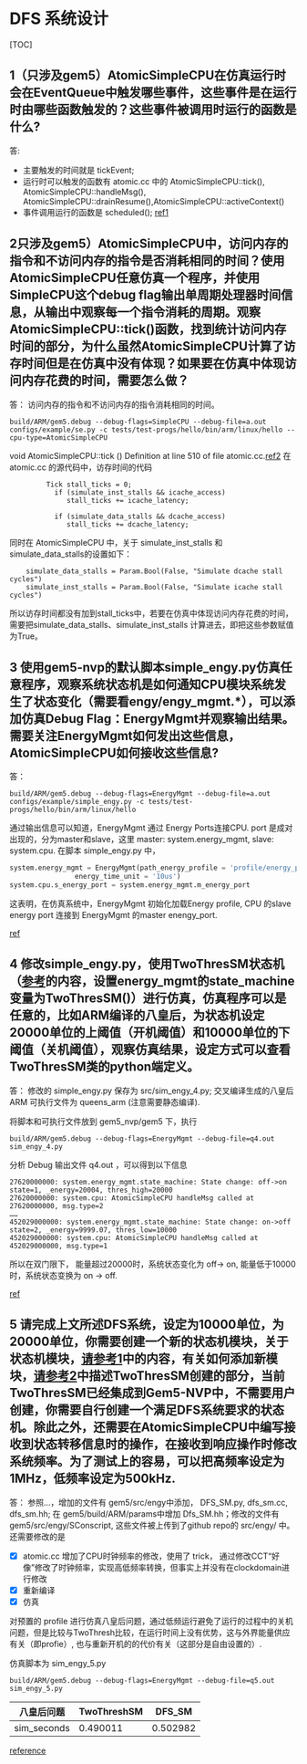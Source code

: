 # DFS 系统设计
[TOC]
## 1（只涉及gem5）AtomicSimpleCPU在仿真运行时会在EventQueue中触发哪些事件，这些事件是在运行时由哪些函数触发的？这些事件被调用时运行的函数是什么?
答: 
- 主要触发的时间就是 tickEvent;
- 运行时可以触发的函数有 atomic.cc 中的 AtomicSimpleCPU::tick(), AtomicSimpleCPU::handleMsg(), AtomicSimpleCPU::drainResume(),AtomicSimpleCPU::activeContext()
- 事件调用运行的函数是 scheduled(); 
[ref1](http://www.gem5.org/docs/html/atomic_8cc_source.html)


## 2只涉及gem5）AtomicSimpleCPU中，访问内存的指令和不访问内存的指令是否消耗相同的时间？使用AtomicSimpleCPU任意仿真一个程序，并使用SimpleCPU这个debug flag输出单周期处理器时间信息，从输出中观察每一个指令消耗的周期。观察AtomicSimpleCPU::tick()函数，找到统计访问内存时间的部分，为什么虽然AtomicSimpleCPU计算了访存时间但是在仿真中没有体现？如果要在仿真中体现访问内存花费的时间，需要怎么做？
答： 访问内存的指令和不访问内存的指令消耗相同的时间。

```
build/ARM/gem5.debug --debug-flags=SimpleCPU --debug-file=a.out configs/example/se.py -c tests/test-progs/hello/bin/arm/linux/hello --cpu-type=AtomicSimpleCPU

```
void AtomicSimpleCPU::tick	() 	 Definition at line 510 of file atomic.cc.[ref2](http://www.gem5.org/docs/html/atomic_8cc_source.html)
在 atomic.cc 的源代码中，访存时间的代码

```
         Tick stall_ticks = 0;
           if (simulate_inst_stalls && icache_access)
              stall_ticks += icache_latency;

           if (simulate_data_stalls && dcache_access)
              stall_ticks += dcache_latency;
```
同时在 AtomicSimpleCPU 中，关于 simulate_inst_stalls 和 simulate_data_stalls的设置如下：
```
    simulate_data_stalls = Param.Bool(False, "Simulate dcache stall cycles")
    simulate_inst_stalls = Param.Bool(False, "Simulate icache stall cycles")
```
所以访存时间都没有加到stall_ticks中，若要在仿真中体现访问内存花费的时间，需要把simulate_data_stalls、simulate_inst_stalls 计算进去，即把这些参数赋值为True。


## 3 使用gem5-nvp的默认脚本simple_engy.py仿真任意程序，观察系统状态机是如何通知CPU模块系统发生了状态变化（需要看engy/engy_mgmt.*），可以添加仿真Debug Flag：EnergyMgmt并观察输出结果。需要关注EnergyMgmt如何发出这些信息，AtomicSimpleCPU如何接收这些信息?
答：

```shell
build/ARM/gem5.debug --debug-flags=EnergyMgmt --debug-file=a.out configs/example/simple_engy.py -c tests/test-progs/hello/bin/arm/linux/hello 
```
通过输出信息可以知道，EnergyMgmt 通过 Energy Ports连接CPU. port 是成对出现的，分为master和slave，这里 master: system.energy_mgmt, slave: system.cpu.
在脚本 simple_engy.py 中，
``` python
system.energy_mgmt = EnergyMgmt(path_energy_profile = 'profile/energy_prof',
				energy_time_unit = '10us')
system.cpu.s_energy_port = system.energy_mgmt.m_energy_port

```
这表明，在仿真系统中，EnergyMgmt 初始化加载Energy profile, CPU 的slave energy port 连接到 EnergyMgmt 的master enengy_port.

[ref](https://github.com/zlfben/gem5/wiki/Concepts-and-Structure)

## 4 修改simple_engy.py，使用TwoThresSM状态机（[参考](https://github.com/zlfben/gem5/wiki/Concepts-and-Structure#Energy-Management-Module-State-Machine)的内容，设置energy_mgmt的state_machine变量为TwoThresSM()）进行仿真，仿真程序可以是任意的，比如ARM编译的八皇后，为状态机设定20000单位的上阈值（开机阈值）和10000单位的下阈值（关机阈值），观察仿真结果，设定方式可以查看TwoThresSM类的python端定义。

答： 修改的 simple_engy.py 保存为 src/sim_engy_4.py; 交叉编译生成的八皇后 ARM 可执行文件为 queens_arm (注意需要静态编译). 

将脚本和可执行文件放到 gem5_nvp/gem5 下，执行

```
build/ARM/gem5.debug --debug-flags=EnergyMgmt --debug-file=q4.out sim_engy_4.py
```
分析 Debug 输出文件 q4.out ，可以得到以下信息
```
27620000000: system.energy_mgmt.state_machine: State change: off->on state=1, _energy=20004, thres_high=20000
27620000000: system.cpu: AtomicSimpleCPU handleMsg called at 27620000000, msg.type=2
……
452029000000: system.energy_mgmt.state_machine: State change: on->off state=2, _energy=9999.07, thres_low=10000
452029000000: system.cpu: AtomicSimpleCPU handleMsg called at 452029000000, msg.type=1

```
所以在双门限下， 能量超过20000时，系统状态变化为 off-> on, 能量低于10000时，系统状态变换为 on -> off.

[ref](https://github.com/zlfben/gem5/wiki/Example-1)

## 5 请完成上文所述DFS系统，设定为10000单位，为20000单位，你需要创建一个新的状态机模块，关于状态机模块，[请参考1](https://github.com/zlfben/gem5/wiki/Concepts-and-Structure#Energy-Management-Module-State-Machine)中的内容，有关如何添加新模块，[请参考2](https://github.com/zlfben/gem5/wiki/Example-1)中描述TwoThresSM创建的部分，当前TwoThresSM已经集成到Gem5-NVP中，不需要用户创建，你需要自行创建一个满足DFS系统要求的状态机。除此之外，还需要在AtomicSimpleCPU中编写接收到状态转移信息时的操作，在接收到响应操作时修改系统频率。为了测试上的容易，可以把高频率设定为1MHz，低频率设定为500kHz.
答： 参照...，增加的文件有 gem5/src/engy中添加， DFS_SM.py, dfs_sm.cc, dfs_sm.hh; 在 gem5/build/ARM/params中增加 Dfs_SM.hh；修改的文件有gem5/src/engy/SConscript, 这些文件被上传到了github repo的 src/engy/ 中。
还需要修改的是 

- [x] atomic.cc 增加了CPU时钟频率的修改，使用了 trick， 通过修改CCT“好像”修改了时钟频率，实现高低频率转换，但事实上并没有在clockdomain进行修改
- [x] 重新编译
- [x] 仿真

对预置的 profile 进行仿真八皇后问题，通过低频运行避免了运行的过程中的关机问题，但是比较与TwoThresh比较，在运行时间上没有优势，这与外界能量供应有关（即profie）, 也与重新开机的的代价有关（这部分是自由设置的）.

仿真脚本为 sim_engy_5.py
```
build/ARM/gem5.debug --debug-flags=EnergyMgmt --debug-file=q5.out sim_engy_5.py
```

|八皇后问题|TwoThreshSM|DFS_SM|
|----|-----|----|
|sim_seconds|0.490011    |0.502982|


[reference](https://github.com/zlfben/gem5/wiki/Example-1)

